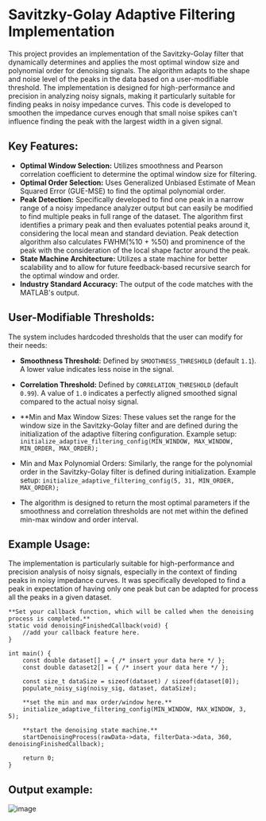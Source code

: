 # Savitzky-Golay Adaptive Filtering Implementation

This project provides an implementation of the Savitzky-Golay filter that dynamically determines and applies the most optimal window size and polynomial order for denoising signals. The algorithm adapts to the shape and noise level of the peaks in the data based on a user-modifiable threshold. The implementation is designed for high-performance and precision in analyzing noisy signals, making it particularly suitable for finding peaks in noisy impedance curves. This code is developed to smoothen the impedance curves enough that small noise spikes can't influence finding the peak with the largest width in a given signal.

## Key Features:

- **Optimal Window Selection:** Utilizes smoothness and Pearson correlation coefficient to determine the optimal window size for filtering.
- **Optimal Order Selection:** Uses Generalized Unbiased Estimate of Mean Squared Error (GUE-MSE) to find the optimal polynomial order.
- **Peak Detection:** Specifically developed to find one peak in a narrow range of a noisy impedance analyzer output but can easily be modified to find multiple peaks in full range of the dataset. The algorithm first identifies a primary peak and then evaluates potential peaks around it, considering the local mean and standard deviation. Peak detection algorithm also calculates FWHM(%10 + %50) and prominence of the peak with the consideration of the local shape factor around the peak. 
- **State Machine Architecture:** Utilizes a state machine for better scalability and to allow for future feedback-based recursive search for the optimal window and order.
- **Industry Standard Accuracy:** The output of the code matches with the MATLAB's output. 

## User-Modifiable Thresholds:
The system includes hardcoded thresholds that the user can modify for their needs:

- **Smoothness Threshold:** Defined by `SMOOTHNESS_THRESHOLD` (default `1.1`). A lower value indicates less noise in the signal.
- **Correlation Threshold:** Defined by `CORRELATION_THRESHOLD` (default `0.99`). A value of `1.0` indicates a perfectly aligned smoothed signal compared to the actual noisy signal.
- **Min and Max Window Sizes: These values set the range for the window size in the Savitzky-Golay filter and are defined during the initialization of the adaptive filtering configuration. Example setup:
  ```initialize_adaptive_filtering_config(MIN_WINDOW, MAX_WINDOW, MIN_ORDER, MAX_ORDER);```

- Min and Max Polynomial Orders: Similarly, the range for the polynomial order in the Savitzky-Golay filter is defined during initialization. Example setup:
```initialize_adaptive_filtering_config(5, 31, MIN_ORDER, MAX_ORDER);```

- The algorithm is designed to return the most optimal parameters if the smoothness and correlation thresholds are not met within the defined min-max window and order interval.

## Example Usage:
The implementation is particularly suitable for high-performance and precision analysis of noisy signals, especially in the context of finding peaks in noisy impedance curves. It was specifically developed to find a peak in expectation of having only one peak but can be adapted for process all the peaks in a given dataset. 
```
**Set your callback function, which will be called when the denoising process is completed.**
static void denoisingFinishedCallback(void) {
    //add your callback feature here. 
}

int main() {
    const double dataset[] = { /* insert your data here */ };
    const double dataset2[] = { /* insert your data here */ };

    const size_t dataSize = sizeof(dataset) / sizeof(dataset[0]);
    populate_noisy_sig(noisy_sig, dataset, dataSize); 

    **set the min and max order/window here.**
    initialize_adaptive_filtering_config(MIN_WINDOW, MAX_WINDOW, 3, 5); 

    **start the denoising state machine.**
    startDenoisingProcess(rawData->data, filterData->data, 360, denoisingFinishedCallback);

    return 0; 
}
```

## Output example: 
![image](https://github.com/Tugbars/Adaptive-Savitzky-Golay-Filter/assets/23309063/211370bb-08bb-4286-9fce-f36c64a29dbf)
